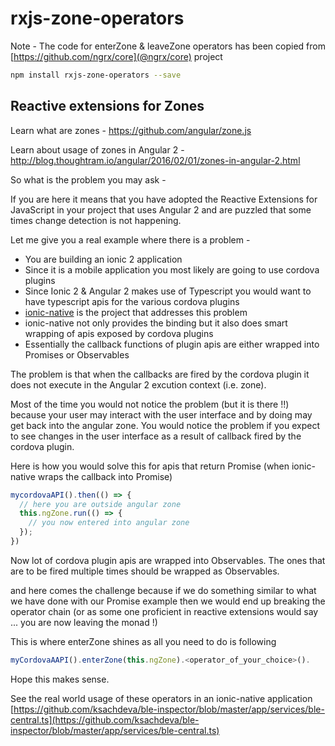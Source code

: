 # rxjs-zone-operators

Note - The code for enterZone & leaveZone operators has been copied from 
[https://github.com/ngrx/core](@ngrx/core) project

```bash
npm install rxjs-zone-operators --save
```

## Reactive extensions for Zones

Learn what are zones - <https://github.com/angular/zone.js>

Learn about usage of zones in Angular 2 - <http://blog.thoughtram.io/angular/2016/02/01/zones-in-angular-2.html>

So what is the problem you may ask -

If you are here it means that you have adopted the Reactive Extensions for JavaScript in your 
project that uses Angular 2 and are puzzled that some times change detection is not happening.

Let me give you a real example where there is a problem -

- You are building an ionic 2 application
- Since it is a mobile application you most likely are going to use cordova plugins
- Since Ionic 2 & Angular 2 makes use of Typescript you would want to have typescript apis for the various cordova plugins
- [ionic-native](https://github.com/driftyco/ionic-native) is the project that addresses this problem
- ionic-native not only provides the binding but it also does smart wrapping of apis exposed by cordova plugins
- Essentially the callback functions of plugin apis are either wrapped into Promises or Observables

The problem is that when the callbacks are fired by the cordova plugin it does not execute in the Angular 2 excution context (i.e. zone).

Most of the time you would not notice the problem (but it is there !!) because your user may interact with the user interface and by doing may get back into the angular zone. You would notice the problem if you expect to see changes in the user interface as a result of callback fired by the cordova plugin.

Here is how you would solve this for apis that return Promise (when ionic-native wraps the callback into Promise)

```typescript
mycordovaAPI().then(() => {
  // here you are outside angular zone
  this.ngZone.run(() => {
    // you now entered into angular zone
  });
})
```

Now lot of cordova plugin apis are wrapped into Observables. The ones that are to be fired multiple times should be wrapped
as Observables.

and here comes the challenge because if we do something similar to what we have done with our Promise example then we would end up breaking the operator chain (or as some one proficient in reactive extensions would say ... you are now leaving the monad !)

This is where enterZone shines as all you need to do is following 

```typescript
myCordovaAAPI().enterZone(this.ngZone).<operator_of_your_choice>().
```

Hope this makes sense.

See the real world usage of these operators in an ionic-native application [https://github.com/ksachdeva/ble-inspector/blob/master/app/services/ble-central.ts](https://github.com/ksachdeva/ble-inspector/blob/master/app/services/ble-central.ts)



















